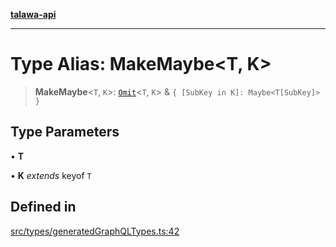 [**talawa-api**](../../../README.md)

***

# Type Alias: MakeMaybe\<T, K\>

> **MakeMaybe**\<`T`, `K`\>: [`Omit`](Omit.md)\<`T`, `K`\> & `{ [SubKey in K]: Maybe<T[SubKey]> }`

## Type Parameters

• **T**

• **K** *extends* keyof `T`

## Defined in

[src/types/generatedGraphQLTypes.ts:42](https://github.com/Suyash878/talawa-api/blob/095e6964ce2a06c1c30d1acf81b6162203f1db91/src/types/generatedGraphQLTypes.ts#L42)
